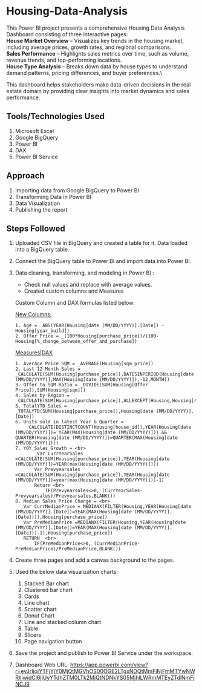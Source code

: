 # Housing-Data-Analysis
This Power BI project presents a comprehensive Housing Data Analysis Dashboard consisting of three interactive pages:\
**House Market Overview** – Visualizes key trends in the housing market, including average prices, growth rates, and regional comparisons.\
**Sales Performance** – Highlights sales metrics over time, such as volume, revenue trends, and top-performing locations.\
**House Type Analysis** – Breaks down data by house types to understand demand patterns, pricing differences, and buyer preferences.\

This dashboard helps stakeholders make data-driven decisions in the real estate domain by providing clear insights into market dynamics and sales performance.

## Tools/Technologies Used
1. Microsoft Excel
2. Google BigQuery
3. Power BI
4. DAX
5. Power BI Service

## Approach
1. Importing data from Google BigQuery to Power BI
2. Transforming Data in Power BI
3. Data Visualization
4. Publishing the report

## Steps Followed
1. Uploaded CSV file in BigQuery and created a table for it. Data loaded into a BigQuery table.
2. Connect the BigQuery table to Power BI and import data into Power BI.
3. Data cleaning, transforming, and modeling in Power BI :
   - Check null values and replace with average values.
   - Created custom columns and Measures
     
   Custom Column and DAX formulas listed below: <br>

   <ins>New Columns:</ins>
   ```
   1. Age = _ABS(YEAR(Housing[date (MM/DD/YYYY)].[Date]) - Housing[year_build])
   2. Offer Price = _(100*Housing[purchase_price])/(100-Housing[%_change_between_offer_and_purchase])
   ```   
   <ins>Measures|DAX</ins>
   ```
   1. Average Price SQM = _AVERAGE(Housing[sqm_price])
   2. Last 12 Month Sales = _CALCULATE(SUM(Housing[purchase_price]),DATESINPERIOD(Housing[date (MM/DD/YYYY)],MAX(Housing[date (MM/DD/YYYY)]),-12,MONTH))
   3. Offer to SQM Ratio = _DIVIDE(SUM(Housing[Offer Price]),SUM(Housing[sqm]))
   4. Sales by Region = _CALCULATE(SUM(Housing[purchase_price]),ALLEXCEPT(Housing,Housing[region]))
   5. TotalYTD Sales = _TOTALYTD(SUM(Housing[purchase_price]),Housing[date (MM/DD/YYYY)].[Date])
   6. Units sold in latest Year & Quarter = 
        CALCULATE(DISTINCTCOUNT(Housing[house_id]),YEAR(Housing[date (MM/DD/YYYY)])= YEAR(MAX(Housing[date (MM/DD/YYYY)])) && QUARTER(Housing[date (MM/DD/YYYY)])=QUARTER(MAX(Housing[date (MM/DD/YYYY)])))
   7. YOY_Sales_Growth = <br>
          _Var CurrYearSales =CALCULATE(SUM(Housing[purchase_price]),YEAR(Housing[date (MM/DD/YYYY)])=YEAR(max(Housing[date (MM/DD/YYYY)]))) 
          Var Prevyearsales =CALCULATE(SUM(Housing[purchase_price]),YEAR(Housing[date (MM/DD/YYYY)])=year(max(Housing[date (MM/DD/YYYY)]))-1) 
          Return <br>
              IF(Prevyearsales<>0, (CurrYearSales-Prevyearsales)/Prevyearsales,BLANK())
   8. Median Sales Price Change = <br>
     _Var CurrMedianPrice = MEDIANX(FILTER(Housing,YEAR(Housing[date (MM/DD/YYYY)].[Date])=YEAR(MAX(Housing[date (MM/DD/YYYY)].[Date]))),Housing[purchase_price]) 
      Var PreMedianPrice =MEDIANX(FILTER(Housing,YEAR(Housing[date (MM/DD/YYYY)].[Date])=YEAR(MAX(Housing[date (MM/DD/YYYY)].[Date]))-1),Housing[purchase_price]) 
      RETURN  <br>
          IF(PreMedianPrice<>0, (CurrMedianPrice-PreMedianPrice)/PreMedianPrice,BLANK())
   ```
4. Create three pages and add a canvas background to the pages.
5. Used the below data visualization charts: <br>
   1. Stacked Bar chart
   2. Clustered bar chart
   3. Cards
   4. Line chart
   5. Scatter chart
   6. Donut Chart
   7. Line and stacked column chart
   8. Table
   9. Slicers
   10. Page navigation button
6. Save the project and publish to Power BI Service under the workspace.
7. Dashboard Web URL: https://app.powerbi.com/view?r=eyJrIjoiYTFjYjY0MjQtMGVhOS00OGE2LTgxNDQtMmFiNjFmMTYwNWRlIiwidCI6IjUyYTdhZTM0LTk2MjQtNDNkYS05MjhlLWRmMTEyZTdlNmFjNCJ9

  




     
     
